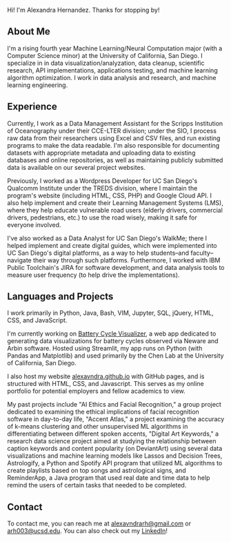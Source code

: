 Hi! I'm Alexandra Hernandez. Thanks for stopping by!
## About Me
I'm a rising fourth year Machine Learning/Neural Computation major (with a Computer Science minor) at the University of California, San Diego. I specialize in in data visualization/analyzation, data cleanup, scientific research, API implementations, applications testing, and machine learning algorithm optimization. I work in data analysis and research, and machine learning engineering.

## Experience
Currently, I work as a Data Management Assistant for the Scripps Institution of Oceanography under their CCE-LTER division; under the SIO, I process raw data from their researchers using Excel and CSV files, and run existing programs to make the data readable. I'm also responsible for documenting datasets with appropriate metadata and uploading data to existing databases and online repositories, as well as maintaining publicly submitted data is available on our several project websites.

Previously, I worked as a Wordpress Developer for UC San Diego's Qualcomm Institute under the TREDS division, where I maintain the program's website (including HTML, CSS, PHP) and Google Cloud API. I also help implement and create their Learning Management Systems (LMS), where they help educate vulnerable road users (elderly drivers, commercial drivers, pedestrians, etc.) to use the road wisely, making it safe for everyone involved.

I've also worked as a Data Analyst for UC San Diego's WalkMe; there I helped implement and create digital guides, which were implemented into UC San Diego's digital platforms, as a way to help students–and faculty–navigate their way through such platforms. Furthermore, I worked with IBM Public Toolchain's JIRA for software development, and data analysis tools to measure user frequency (to help drive the implementations). 

## Languages and Projects
I work primarily in Python, Java, Bash, VIM, Jupyter, SQL, jQuery, HTML, CSS, and JavaScript.

I'm currently working on [Battery Cycle Visualizer](https://battery-cycle-visualizer.streamlit.app), a web app dedicated to generating data visualizations for battery cycles observed via Neware and Arbin software. Hosted using Streamlit, my app runs on Python (with Pandas and Matplotlib) and used primarily by the Chen Lab at the University of California, San Diego. 

I also host my website [alexavndra.github.io](https://alexavndra.github.io) with GitHub pages, and is structured with HTML, CSS, and Javascript. This serves as my online portfolio for potential employers and fellow academics to view.

My past projects include "AI Ethics and Facial Recognition," a group project dedicated to examining the ethical implications of facial recognition software in day-to-day life, "Accent Atlas," a project examining the accuracy of k-means clustering and other unsupervised ML algorithms in differentiating between different spoken accents, "Digital Art Keywords," a research data science project aimed at studying the relationship between caption keywords and content popularity (on DeviantArt) using several data visualizations and machine learning models like Lassos and Decision Trees, Astrologify, a Python and Spotify API program that utilized ML algorithms to create playlists based on top songs and astrological signs, and ReminderApp, a Java program that used real date and time data to help remind the users of certain tasks that needed to be completed.

## Contact
To contact me, you can reach me at [alexavndrarh@gmail.com](mailto:alexavndrarh@gmail.com) or [arh003@ucsd.edu](mailto:arh003@ucsd.edu). You can also check out my [LinkedIn](https://linkedin.com/in/alexavndrarh)!

